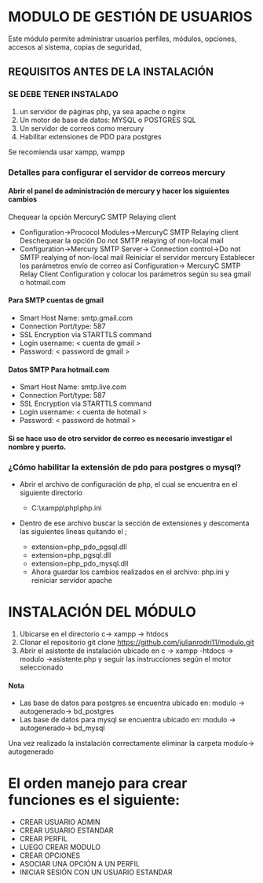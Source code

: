 # MODULO DE GESTIÓN DE USUARIOS

Este módulo permite administrar usuarios perfiles, módulos, opciones, accesos al sistema, copias de seguridad,

## REQUISITOS ANTES DE LA INSTALACIÓN

### SE DEBE TENER INSTALADO
1. un servidor de páginas php, ya sea apache o nginx
2. Un motor de base de datos: MYSQL o POSTGRES SQL
3. Un servidor de correos como mercury 
4. Habilitar extensiones de PDO para postgres

Se recomienda usar xampp, wampp

### Detalles para configurar el servidor de correos mercury
#### Abrir el panel de administración de mercury y hacer los siguientes cambios
  Chequear la opción MercuryC SMTP Relaying client
  * Configuration->Prococol Modules->MercuryC SMTP Relaying client
  Deschequear la opción Do not SMTP relaying of non-local mail
  * Configuration->Mercury SMTP Server-> Connection control->Do not SMTP realying of non-local mail
  Reiniciar el servidor mercury
  Establecer los parámetros envío de correo así
  Configuration-> MercuryC SMTP Relay Client Configuration 
  y colocar los parámetros según su sea gmail o hotmail.com
  
#### Para SMTP cuentas de gmail

  * Smart Host Name: smtp.gmail.com
  * Connection Port/type: 587
  * SSL Encryption via STARTTLS command
  * Login username: < cuenta de gmail >
  * Password: < password de gmail >

#### Datos SMTP Para hotmail.com
  * Smart Host Name: smtp.live.com
  * Connection Port/type: 587
  * SSL Encryption via STARTTLS command
  * Login username: < cuenta de hotmail >
  * Password: < password de hotmail >
  
#### Si se hace uso de otro servidor de correo es necesario investigar el nombre y puerto.

### ¿Cómo habilitar la extensión de pdo para postgres o mysql?
  * Abrir el archivo de configuración de php, el cual se encuentra en el siguiente directorio
    * C:\xampp\php\php.ini

  * Dentro de ese archivo buscar la sección de extensiones y descomenta las siguientes lineas quitando el ;
    * extension=php_pdo_pgsql.dll
    * extension=php_pgsql.dll
    * extension=php_pdo_mysql.dll
    * Ahora guardar los cambios realizados en el archivo: php.ini y reiniciar servidor apache 

# INSTALACIÓN DEL MÓDULO

1. Ubicarse en el directorio c-> xampp -> htdocs
2. Clonar el repositorio git clone https://github.com/julianrodri11/modulo.git
3. Abrir el asistente de instalación ubicado en c -> xampp -htdocs -> modulo ->asistente.php y seguir las instrucciones según el motor seleccionado

#### Nota
* Las base de datos para postgres se encuentra ubicado en: modulo -> autogenerado-> bd_postgres
* Las base de datos para mysql se encuentra ubicado en: modulo -> autogenerado-> bd_mysql

Una vez realizado la instalación correctamente eliminar la carpeta modulo-> autogenerado 


# El orden manejo para crear funciones es el siguiente:

  * CREAR USUARIO ADMIN     
  * CREAR USUARIO ESTANDAR 
  * CREAR PERFIL 
  * LUEGO CREAR MODULO
  * CREAR OPCIONES
  * ASOCIAR UNA OPCIÓN A UN PERFIL 
  * INICIAR SESIÓN CON UN USUARIO ESTANDAR 
  

